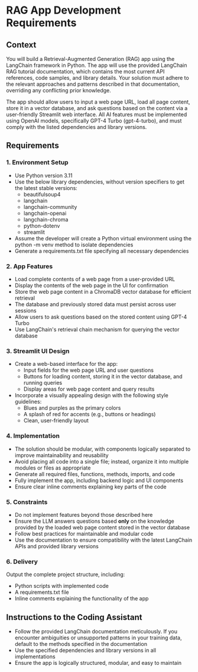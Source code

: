 # RAG App Development Requirements

## Context
You will build a Retrieval-Augmented Generation (RAG) app using the LangChain framework in Python. The app will use the provided LangChain RAG tutorial documentation, which contains the most current API references, code samples, and library details. Your solution must adhere to the relevant approaches and patterns described in that documentation, overriding any conflicting prior knowledge.

The app should allow users to input a web page URL, load all page content, store it in a vector database, and ask questions based on the content via a user-friendly Streamlit web interface. All AI features must be implemented using OpenAI models, specifically GPT-4 Turbo (gpt-4-turbo), and must comply with the listed dependencies and library versions.

## Requirements

### 1. Environment Setup
- Use Python version 3.11
- Use the below library dependencies, without version specifiers to get the latest stable versions:
  - beautifulsoup4
  - langchain
  - langchain-community
  - langchain-openai
  - langchain-chroma
  - python-dotenv
  - streamlit
- Assume the developer will create a Python virtual environment using the python -m venv method to isolate dependencies
- Generate a requirements.txt file specifying all necessary dependencies

### 2. App Features
- Load complete contents of a web page from a user-provided URL
- Display the contents of the web page in the UI for confirmation
- Store the web page content in a ChromaDB vector database for efficient retrieval
- The database and previously stored data must persist across user sessions
- Allow users to ask questions based on the stored content using GPT-4 Turbo
- Use LangChain's retrieval chain mechanism for querying the vector database

### 3. Streamlit UI Design
- Create a web-based interface for the app:
  - Input fields for the web page URL and user questions
  - Buttons for loading content, storing it in the vector database, and running queries
  - Display areas for web page content and query results
- Incorporate a visually appealing design with the following style guidelines:
  - Blues and purples as the primary colors
  - A splash of red for accents (e.g., buttons or headings)
  - Clean, user-friendly layout

### 4. Implementation
- The solution should be modular, with components logically separated to improve maintainability and reusability
- Avoid placing all code into a single file; instead, organize it into multiple modules or files as appropriate
- Generate all required files, functions, methods, imports, and code
- Fully implement the app, including backend logic and UI components
- Ensure clear inline comments explaining key parts of the code

### 5. Constraints
- Do not implement features beyond those described here
- Ensure the LLM answers questions based **only** on the knowledge provided by the loaded web page content stored in the vector database
- Follow best practices for maintainable and modular code
- Use the documentation to ensure compatibility with the latest LangChain APIs and provided library versions

### 6. Delivery
Output the complete project structure, including:
- Python scripts with implemented code
- A requirements.txt file
- Inline comments explaining the functionality of the app

## Instructions to the Coding Assistant
- Follow the provided LangChain documentation meticulously. If you encounter ambiguities or unsupported patterns in your training data, default to the methods specified in the documentation
- Use the specified dependencies and library versions in all implementations
- Ensure the app is logically structured, modular, and easy to maintain
